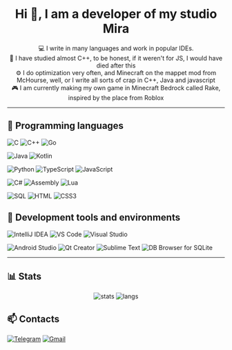 <h1 align="center">Hi 👋, I am a developer of my studio Mira</h1>

<p align="center">
💻 I write in many languages ​​and work in popular IDEs.<br>
🧠 I have studied almost C++, to be honest, if it weren't for JS, I would have died after this<br>
⚙️ I do optimization very often, and Minecraft on the mappet mod from McHourse, well, or I write all sorts of crap in C++, Java and javascript<br>
🎮 I am currently making my own game in Minecraft Bedrock called Rake, inspired by the place 
from Roblox
</p>

---

## 🧠 Programming languages

![C](https://img.shields.io/badge/C-%2300599C.svg?style=for-the-badge&logo=c&logoColor=white)
![C++](https://img.shields.io/badge/C++-%2300599C.svg?style=for-the-badge&logo=c%2B%2B&logoColor=white)
![Go](https://img.shields.io/badge/Go-%2300ADD8.svg?style=for-the-badge&logo=go&logoColor=white)

![Java](https://img.shields.io/badge/Java-%23ED8B00.svg?style=for-the-badge&logo=openjdk&logoColor=white)
![Kotlin](https://img.shields.io/badge/Kotlin-%237F52FF.svg?style=for-the-badge&logo=kotlin&logoColor=white)

![Python](https://img.shields.io/badge/Python-%233776AB.svg?style=for-the-badge&logo=python&logoColor=white)
![TypeScript](https://img.shields.io/badge/TypeScript-%23007ACC.svg?style=for-the-badge&logo=typescript&logoColor=white)
![JavaScript](https://img.shields.io/badge/JavaScript-%23F7DF1E.svg?style=for-the-badge&logo=javascript&logoColor=black)

![C#](https://img.shields.io/badge/C%23-%23239120.svg?style=for-the-badge&logo=c-sharp&logoColor=white)
![Assembly](https://img.shields.io/badge/Assembly%20x86--64-%23CC342D.svg?style=for-the-badge&logo=linux&logoColor=white)
![Lua](https://img.shields.io/badge/Lua-%23000080.svg?style=for-the-badge&logo=lua&logoColor=white)

![SQL](https://img.shields.io/badge/SQL-%2300649C.svg?style=for-the-badge&logo=mysql&logoColor=white)
![HTML](https://img.shields.io/badge/HTML5-%23E34F26.svg?style=for-the-badge&logo=html5&logoColor=white)
![CSS3](https://img.shields.io/badge/CSS3-%231572B6.svg?style=for-the-badge&logo=css3&logoColor=white)


## 🧰 Development tools and environments

![IntelliJ IDEA](https://img.shields.io/badge/IntelliJ_IDEA-%23000000.svg?style=for-the-badge&logo=intellijidea&logoColor=white)
![VS Code](https://img.shields.io/badge/VS%20Code-%23007ACC.svg?style=for-the-badge&logo=visualstudiocode&logoColor=white)
![Visual Studio](https://img.shields.io/badge/Visual%20Studio%202022-%235C2D91.svg?style=for-the-badge&logo=visualstudio&logoColor=white)

![Android Studio](https://img.shields.io/badge/Android%20Studio-%233DDC84.svg?style=for-the-badge&logo=androidstudio&logoColor=white)
![Qt Creator](https://img.shields.io/badge/Qt%20Creator-%2300BFA5.svg?style=for-the-badge&logo=qt&logoColor=white)
![Sublime Text](https://img.shields.io/badge/Sublime%20Text-%23FF9800.svg?style=for-the-badge&logo=sublime-text&logoColor=white)
![DB Browser for SQLite](https://img.shields.io/badge/DB%20Browser-%23003B57.svg?style=for-the-badge&logo=sqlite&logoColor=white)

---

## 📊 Stats

<div align="center">
  <img src="https://github-readme-stats.vercel.app/api?username=yourusername&show_icons=true&theme=tokyonight" alt="stats" />
  <img src="https://github-readme-stats.vercel.app/api/top-langs/?username=yourusername&layout=compact&theme=tokyonight" alt="langs" />
</div>



## 📫 Contacts
[![Telegram](https://img.shields.io/badge/Telegram-26A5E4?style=for-the-badge&logo=telegram&logoColor=white)](https://t.me/wardenre)
[![Gmail](https://img.shields.io/badge/Gmail-D14836?style=for-the-badge&logo=gmail&logoColor=white)](wardendere@gmail.com)
